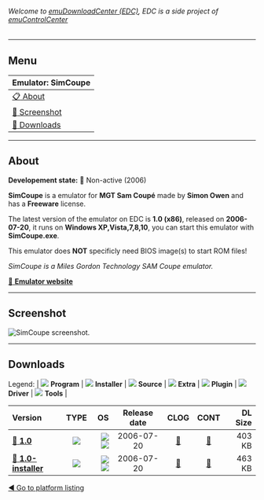 ###### Welcome to [emuDownloadCenter (EDC)](https://github.com/PhoenixInteractiveNL/emuDownloadCenter/wiki/), EDC is a side project of [emuControlCenter](https://github.com/PhoenixInteractiveNL/emuControlCenter/wiki/)
***
## Menu
| **Emulator: SimCoupe** |
|:---------|
| [:clipboard: About](#about) |
| [:sunrise: Screenshot](#screenshot) |
| [:floppy_disk: Downloads](#downloads) |
***
## About
**Developement state:** :red_circle: Non-active (2006)

**SimCoupe** is a emulator for **MGT Sam Coupé** made by **Simon Owen** and has a **Freeware** license.

The latest version of the emulator on EDC is **1.0 (x86)**, released on **2006-07-20**, it runs on **Windows XP,Vista,7,8,10**, you can start this emulator with **SimCoupe.exe**.

This emulator does **NOT** specificly need BIOS image(s) to start ROM files!

_SimCoupe is a Miles Gordon Technology SAM Coupe emulator._

[:link: **Emulator website**](http://simcoupe.org)
***
## Screenshot
![](https://raw.githubusercontent.com/PhoenixInteractiveNL/emuDownloadCenter/master/hooks/simcoupe/emulator_screen_01.jpg "SimCoupe screenshot.")
***
## Downloads
Legend:
| ![](https://raw.githubusercontent.com/wiki/PhoenixInteractiveNL/emuDownloadCenter/images_misc/icon_program_24.png) **Program** | 
![](https://raw.githubusercontent.com/wiki/PhoenixInteractiveNL/emuDownloadCenter/images_misc/icon_installer_24.png) **Installer** | 
![](https://raw.githubusercontent.com/wiki/PhoenixInteractiveNL/emuDownloadCenter/images_misc/icon_source_code_24.png) **Source** | 
![](https://raw.githubusercontent.com/wiki/PhoenixInteractiveNL/emuDownloadCenter/images_misc/icon_extra_24.png) **Extra** | 
![](https://raw.githubusercontent.com/wiki/PhoenixInteractiveNL/emuDownloadCenter/images_misc/icon_plugin_24.png) **Plugin** | 
![](https://raw.githubusercontent.com/wiki/PhoenixInteractiveNL/emuDownloadCenter/images_misc/icon_driver_24.png) **Driver** | 
![](https://raw.githubusercontent.com/wiki/PhoenixInteractiveNL/emuDownloadCenter/images_misc/icon_tool_24.png) **Tools** | 
 
| Version | TYPE | OS | Release date | CLOG | CONT | DL Size |
|:--------|:----:|---:|:------------:|:----:|:----:|--------:|
| [:floppy_disk: **1.0**](https://github.com/PhoenixInteractiveNL/edc-repo0005/raw/master/simcoupe/1.0.7z) | ![](https://raw.githubusercontent.com/wiki/PhoenixInteractiveNL/emuDownloadCenter/images_misc/icon_program_24.png) | ![](https://raw.githubusercontent.com/wiki/PhoenixInteractiveNL/emuDownloadCenter/images_misc/logo_windows_24.png)![](https://raw.githubusercontent.com/wiki/PhoenixInteractiveNL/emuDownloadCenter/images_misc/icon_32-bit_24.png) | 2006-07-20 | [:page_facing_up:](https://github.com/PhoenixInteractiveNL/edc-repo0005/blob/master/simcoupe/1.0_changelog.txt) | [:mag_right:](https://github.com/PhoenixInteractiveNL/edc-repo0005/blob/master/simcoupe/1.0_contents.txt) | 403 KB |
| [:floppy_disk: **1.0-installer**](https://github.com/PhoenixInteractiveNL/edc-repo0005/raw/master/simcoupe/1.0-installer.7z) | ![](https://raw.githubusercontent.com/wiki/PhoenixInteractiveNL/emuDownloadCenter/images_misc/icon_installer_24.png) | ![](https://raw.githubusercontent.com/wiki/PhoenixInteractiveNL/emuDownloadCenter/images_misc/logo_windows_24.png)![](https://raw.githubusercontent.com/wiki/PhoenixInteractiveNL/emuDownloadCenter/images_misc/icon_32-bit_24.png) | 2006-07-20 | [:page_facing_up:](https://github.com/PhoenixInteractiveNL/edc-repo0005/blob/master/simcoupe/1.0-installer_changelog.txt) | [:mag_right:](https://github.com/PhoenixInteractiveNL/edc-repo0005/blob/master/simcoupe/1.0-installer_contents.txt) | 463 KB |

[:arrow_backward: Go to platform listing](https://github.com/PhoenixInteractiveNL/emuDownloadCenter/wiki/EDC-Platform-List)
